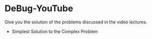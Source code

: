 # DeBug-YouTube

Give you the solution of the problems discussed in the video lectures.
  
  - Simplest Solution to the Complex Problem

